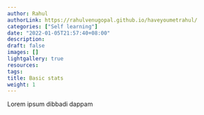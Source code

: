 ```yaml
---
author: Rahul
authorLink: https://rahulvenugopal.github.io/haveyoumetrahul/
categories: ["Self learning"]
date: "2022-01-05T21:57:40+08:00"
description: 
draft: false
images: []
lightgallery: true
resources:
tags:
title: Basic stats
weight: 1
---
```


Lorem ipsum dibbadi dappam